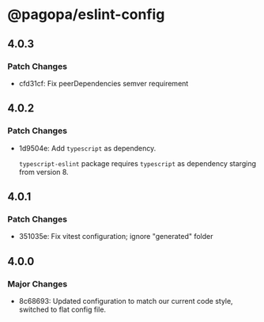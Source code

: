 # @pagopa/eslint-config

## 4.0.3

### Patch Changes

- cfd31cf: Fix peerDependencies semver requirement

## 4.0.2

### Patch Changes

- 1d9504e: Add `typescript` as dependency.

  `typescript-eslint` package requires `typescript` as dependency starging from version 8.

## 4.0.1

### Patch Changes

- 351035e: Fix vitest configuration; ignore "generated" folder

## 4.0.0

### Major Changes

- 8c68693: Updated configuration to match our current code style, switched to flat config file.

